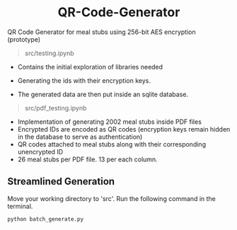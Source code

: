 <h1 align="center">QR-Code-Generator</h1>

QR Code Generator for meal stubs using 256-bit AES encryption (prototype)

> src/testing.ipynb

- Contains the initial exploration of libraries needed 

- Generating the ids with their encryption keys. 

- The generated data are then put inside an sqlite database.

> src/pdf_testing.ipynb

- Implementation of generating 2002 meal stubs inside PDF files
- Encrypted IDs are encoded as QR codes (encryption keys remain hidden in the database to serve as authentication)
- QR codes attached to meal stubs along with their corresponding unencrypted ID
- 26 meal stubs per PDF file. 13 per each column.

<h2>Streamlined Generation</h2>
Move your working directory to 'src'. Run the following command in the terminal.

```bash
python batch_generate.py
```
